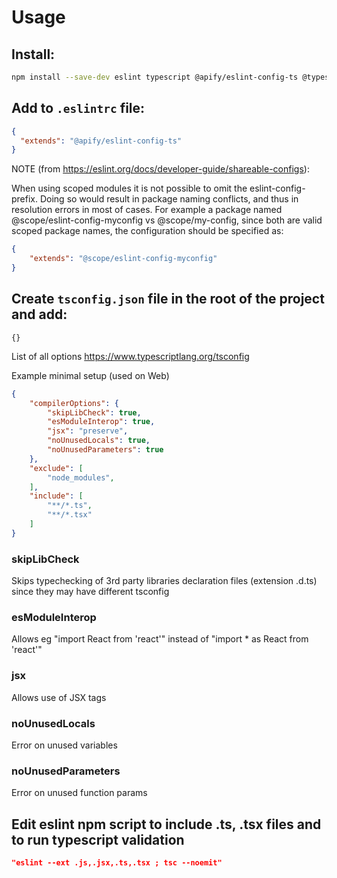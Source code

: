 # Usage

## Install:

```bash
npm install --save-dev eslint typescript @apify/eslint-config-ts @typescript-eslint/eslint-plugin @typescript-eslint/parser 
```

## Add to `.eslintrc` file:

```json
{
  "extends": "@apify/eslint-config-ts"
}
```

NOTE (from https://eslint.org/docs/developer-guide/shareable-configs): 
  
When using scoped modules it is not possible to omit the eslint-config- prefix. Doing so would result in package naming conflicts, and thus in resolution errors in most of cases. For example a package named @scope/eslint-config-myconfig vs @scope/my-config, since both are valid scoped package names, the configuration should be specified as:

```json
{
    "extends": "@scope/eslint-config-myconfig"
}
```


## Create `tsconfig.json` file in the root of the project and add:
```
{}
```
List of all options https://www.typescriptlang.org/tsconfig

Example minimal setup (used on Web)
```json
{
    "compilerOptions": {
        "skipLibCheck": true,
        "esModuleInterop": true,
        "jsx": "preserve",
        "noUnusedLocals": true,
        "noUnusedParameters": true
    },
    "exclude": [
        "node_modules",
    ],
    "include": [
        "**/*.ts",
        "**/*.tsx"
    ]
}
```

### skipLibCheck
Skips typechecking of 3rd party libraries declaration files (extension .d.ts) since they may have different tsconfig

### esModuleInterop
Allows eg "import React from 'react'" instead of "import * as React from 'react'"

### jsx
Allows use of JSX tags

### noUnusedLocals
Error on unused variables

### noUnusedParameters
Error on unused function params


## Edit eslint npm script to include .ts, .tsx files and to run typescript validation
```json
"eslint --ext .js,.jsx,.ts,.tsx ; tsc --noemit"
```